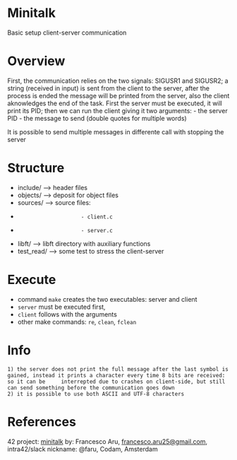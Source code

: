# Minitalk
Basic setup client-server communication


# Overview
First, the communication relies on the two signals: SIGUSR1 and SIGUSR2; a string (received in input) is sent from the client to the server, after the process is ended the message will be printed from the server, also the client aknowledges the end of the task. First the server must be executed, it will print its PID; then we can run the client giving it two arguments:
    - the server PID
    - the message to send (double quotes for multiple words)

It is possible to send multiple messages in differente call with stopping the server


# Structure
- include/   -->  header files
- objects/   -->  deposit for object files
- sources/   -->  source files:
-                         - client.c
-                         - server.c
- libft/     -->  libft directory with auxiliary functions
- test_read/ -->  some test to stress the client-server


# Execute
- command `make` creates the two executables: server and client
- `server` must be executed first, 
- `client` follows with the arguments
- other make commands: `re`, `clean`, `fclean`


# Info
    1) the server does not print the full message after the last symbol is gained, instead it prints a character every time 8 bits are received: so it can be     interrepted due to crashes on client-side, but still can send something before the communication goes down
    2) it is possible to use both ASCII and UTF-8 characters


# References
42 project: [minitalk](https://cdn.intra.42.fr/pdf/pdf/68781/en.subject.pdf)
by: Francesco Aru, francesco.aru25@gmail.com, intra42/slack nickname: @faru, Codam, Amsterdam
